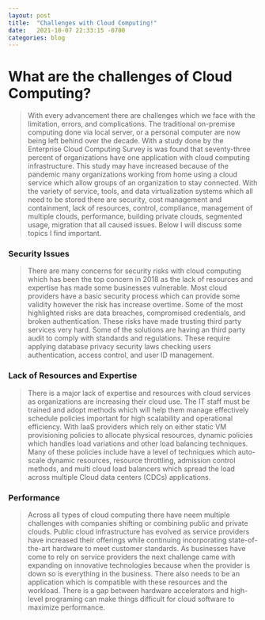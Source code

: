 ```yaml
---
layout: post
title:  "Challenges with Cloud Computing!"
date:   2021-10-07 22:33:15 -0700
categories: blog
---
```

# What are the challenges of Cloud Computing?
> With every advancement there are challenges which we face with the limitation, errors, and complications. The traditional on-premise computing done via local server, or a personal computer are now being left behind over the decade. With a study done by the Enterprise Cloud Computing Survey is was found that seventy-three percent of organizations have one application with cloud computing infrastructure. This study may have increased because of the pandemic many organizations working from home using a cloud service which allow groups of an organization to stay connected. With the variety of service, tools, and data virtualization systems which all need to be stored there are security, cost management and containment, lack of resources, control, compliance, management of multiple clouds, performance, building private clouds, segmented usage, migration that all caused issues. Below I will discuss some topics I find important. 
### Security Issues
> There are many concerns for security risks with cloud computing which has been the top concern in 2018 as the lack of resources and expertise has made some businesses vulnerable. Most cloud providers have a basic security process which can provide some validity however the risk has increase overtime. Some of the most highlighted risks are data breaches, compromised credentials, and broken authentication. These risks have made trusting third party services very hard. Some of the solutions are having an third party audit to comply with standards and regulations. These require applying database privacy security laws checking users authentication, access control, and user ID management. 
### Lack of Resources and Expertise
>There is a major lack of expertise and resources with cloud services as organizations are increasing their cloud use. The IT staff must be trained and adopt methods which will help them manage effectively schedule policies important for high scalability and operational efficiency. With IaaS providers which rely on either static VM provisioning policies to allocate physical resources, dynamic policies which handles load variations and other load balancing techniques. Many of these policies include have a level of techniques which auto-scale dynamic resources, resource throttling, admission control methods, and multi cloud load balancers which spread the load across multiple Cloud data centers (CDCs) applications.   
### Performance
>Across all types of cloud computing there have neem multiple challenges with companies shifting or combining public and private clouds. Public cloud infrastructure has evolved as service providers have increased their offerings while continuing incorporating state-of-the-art hardware to meet customer standards. As businesses have come to rely on service providers the next challenge came with expanding on innovative technologies because when the provider is down so is everything in the business. There also needs to be an application which is compatible with these resources and the workload. There is a gap between hardware accelerators and high-level programing can make things difficult for cloud software to maximize performance.   

